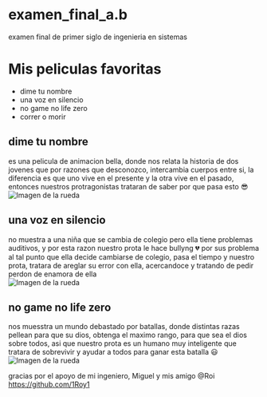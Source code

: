 # examen_final_a.b
 examen final de primer siglo de ingenieria en sistemas 

# Mis peliculas favoritas
- dime tu nombre 
- una voz en silencio 
- no game no life zero
- correr o morir

## dime tu nombre
es una pelicula de animacion bella, donde nos relata la historia de dos jovenes
que por razones que desconozco, intercambia cuerpos entre si, la diferencia es que uno vive en el presente
y la otra vive en el pasado, entonces nuestros protragonistas trataran de saber por que pasa esto :sunglasses:
![Imagen de la rueda]("https://th.bing.com/th/id/OIP.Ss9Yt87woFUPM9ApCiFg0QHaE8?pid=ImgDet&rs=1")

## una voz en silencio
no muestra a una niña que se cambia de colegio pero ella tiene problemas auditivos, y por esta razon 
nuestro prota le hace bullyng  :broken_heart: por sus problema al tal punto que ella decide cambiarse de colegio, pasa el tiempo y nuestro prota, tratara de areglar su error con ella, acercandoce y tratando de pedir perdon de enamora de ella  
![Imagen de la rueda](https://th.bing.com/th/id/R.00f07dbf680204c6da356c505795661d?rik=yJVDdOlwRSHHxA&pid=ImgRaw&r=0&sres=1&sresct=1)

## no game no life zero 
nos muesstra un mundo debastado por batallas, donde distintas razas pellean para que su dios, obtenga el maximo rango, para que sea el dios sobre todos, asi que nuestro prota es un humano muy inteligente que tratara de sobrevivir y ayudar a todos para ganar esta batalla :smiley:
![Imagen de la rueda](https://th.bing.com/th/id/OIP.WUfax-sNSgYzo-KnxFByiAHaEo?pid=ImgDet&rs=1)

gracias por el apoyo de mi ingeniero, Miguel
y mis amigo @Roi https://github.com/1Roy1

